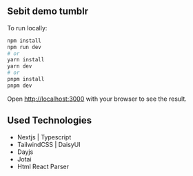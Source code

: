 ## Sebit demo tumblr

To run locally:

```bash
npm install
npm run dev
# or
yarn install
yarn dev
# or
pnpm install
pnpm dev
```

Open [http://localhost:3000](http://localhost:3000) with your browser to see the result.

## Used Technologies

- Nextjs | Typescript
- TailwindCSS | DaisyUI
- Dayjs
- Jotai
- Html React Parser
